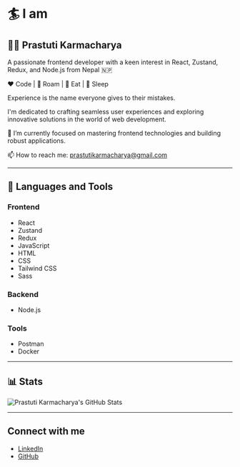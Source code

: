# 🏄‍ I am

## 🧑‍💻 Prastuti Karmacharya
A passionate frontend developer with a keen interest in React, Zustand, Redux, and Node.js from Nepal 🇳🇵

❤️ Code | 🖤 Roam | 💙 Eat | 💚 Sleep

Experience is the name everyone gives to their mistakes.

I'm dedicated to crafting seamless user experiences and exploring innovative solutions in the world of web development. 

🌱 I’m currently focused on mastering frontend technologies and building robust applications.

📫 How to reach me: [prastutikarmacharya@gmail.com](mailto:prastutikarmacharya@gmail.com)

---

## 🧰 Languages and Tools

### Frontend
- React
- Zustand
- Redux
- JavaScript
- HTML
- CSS
- Tailwind CSS
- Sass

### Backend
- Node.js

### Tools
- Postman
- Docker

---

## 📊 Stats

![Prastuti Karmacharya's GitHub Stats](https://github-readme-stats.vercel.app/api?username=prastuti27&show_icons=true&hide_title=true&count_private=true&hide=prs)

---

## Connect with me
- [LinkedIn](https://www.linkedin.com/in/prastuti-karmacharya-714287190/)
- [GitHub](https://github.com/prastuti27)
